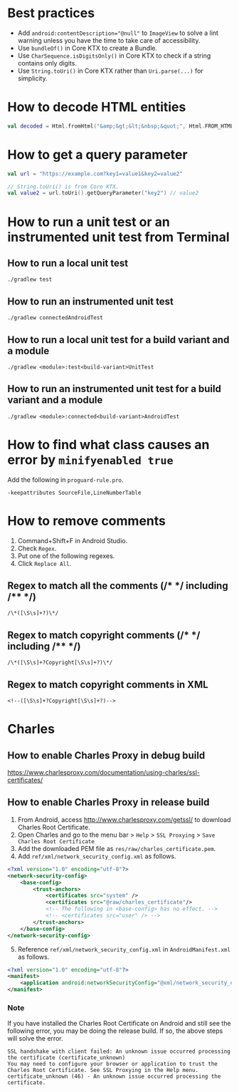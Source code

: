 # Best practices
* Add `android:contentDescription="@null"` to `ImageView` to solve a lint warning unless you have the time to take care of accessibility.
* Use `bundleOf()` in Core KTX to create a Bundle.
* Use `CharSequence.isDigitsOnly()` in Core KTX to check if a string contains only digits.
* Use `String.toUri()` in Core KTX rather than `Uri.parse(...)` for simplicity.

# How to decode HTML entities
```kotlin
val decoded = Html.fromHtml("&amp;&gt;&lt;&nbsp;&quot;", Html.FROM_HTML_MODE_COMPACT).toString() // "&>< ""
```

# How to get a query parameter
```kotlin
val url = "https://example.com?key1=value1&key2=value2"

// String.toUri() is from Core KTX.
val value2 = url.toUri().getQueryParameter("key2") // value2
```

# How to run a unit test or an instrumented unit test from Terminal
## How to run a local unit test
```shell
./gradlew test
```

## How to run an instrumented unit test
```shell
./gradlew connectedAndroidTest
```

## How to run a local unit test for a build variant and a module
```shell
./gradlew <module>:test<build-variant>UnitTest
```

## How to run an instrumented unit test for a build variant and a module
```shell
./gradlew <module>:connected<build-variant>AndroidTest
```

# How to find what class causes an error by `minifyenabled true`
Add the following in `proguard-rule.pro`.
```
-keepattributes SourceFile,LineNumberTable
```

# How to remove comments
1. Command+Shift+F in Android Studio.
2. Check `Regex`.
3. Put one of the following regexes.
4. Click `Replace All`.

## Regex to match all the comments (/* \*/ including /** \*/)
```
/\*([\S\s]+?)\*/
```

## Regex to match copyright comments (/* \*/ including /** \*/)
```
/\*([\S\s]+?Copyright[\S\s]+?)\*/
```

## Regex to match copyright comments in XML
```
<!--([\S\s]+?Copyright[\S\s]+?)-->
```

# Charles
## How to enable Charles Proxy in debug build
https://www.charlesproxy.com/documentation/using-charles/ssl-certificates/

## How to enable Charles Proxy in release build
1. From Android, access http://www.charlesproxy.com/getssl/ to download Charles Root Certificate.
2. Open Charles and go to the menu bar > `Help` > `SSL Proxying` > `Save Charles Root Certificate`
3. Add the downloaded PEM file as `res/raw/charles_certificate.pem`.
4. Add `ref/xml/network_security_config.xml` as follows.
```xml
<?xml version="1.0" encoding="utf-8"?>
<network-security-config>
    <base-config>
        <trust-anchors>
            <certificates src="system" />
            <certificates src="@raw/charles_certificate"/>
            <!-- The following in <base-config> has no effect. -->
            <!-- <certificates src="user" /> -->
        </trust-anchors>
    </base-config>
</network-security-config>
```
5. Reference `ref/xml/network_security_config.xml` in `AndroidManifest.xml` as follows.
```xml
<?xml version="1.0" encoding="utf-8"?>
<manifest>
    <application android:networkSecurityConfig="@xml/network_security_config" />
</manifest>
```
### Note
If you have installed the Charles Root Certificate on Android and still see the following error, you may be doing the release build. If so, the above steps will solve the error.
```
SSL handshake with client failed: An unknown issue occurred processing the certificate (certificate_unknown)
You may need to configure your browser or application to trust the Charles Root Certificate. See SSL Proxying in the Help menu.
certificate_unknown (46) - An unknown issue occurred processing the certificate.
```
